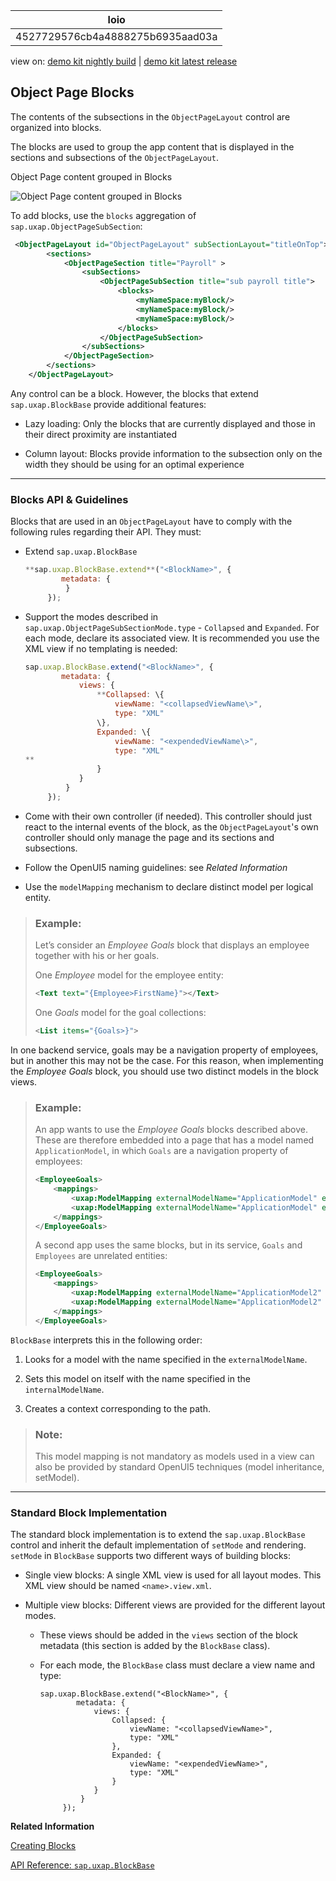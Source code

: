 <!-- loio4527729576cb4a4888275b6935aad03a -->

| loio |
| -----|
| 4527729576cb4a4888275b6935aad03a |

<div id="loio">

view on: [demo kit nightly build](https://openui5nightly.hana.ondemand.com/#/topic/4527729576cb4a4888275b6935aad03a) | [demo kit latest release](https://openui5.hana.ondemand.com/#/topic/4527729576cb4a4888275b6935aad03a)</div>

## Object Page Blocks

The contents of the subsections in the `ObjectPageLayout` control are organized into blocks.

The blocks are used to group the app content that is displayed in the sections and subsections of the `ObjectPageLayout`.

   
  
<a name="loio4527729576cb4a4888275b6935aad03a__fig_cr1_qh1_4cb"/>Object Page content grouped in Blocks

 ![](loioda91fe47966e4c43bd5fd1a318756c7d_HiRes.png "Object Page content grouped in Blocks") 

To add blocks, use the `blocks` aggregation of `sap.uxap.ObjectPageSubSection`:

``` xml
 <ObjectPageLayout id="ObjectPageLayout" subSectionLayout="titleOnTop">
        <sections>
            <ObjectPageSection title="Payroll" >
                <subSections>
                    <ObjectPageSubSection title="sub payroll title">
                        <blocks>
                            <myNameSpace:myBlock/>
                            <myNameSpace:myBlock/>
                            <myNameSpace:myBlock/>
                        </blocks>
                    </ObjectPageSubSection>
                </subSections>
            </ObjectPageSection>
        </sections>
    </ObjectPageLayout>
```

Any control can be a block. However, the blocks that extend `sap.uxap.BlockBase` provide additional features:

-   Lazy loading: Only the blocks that are currently displayed and those in their direct proximity are instantiated

-   Column layout: Blocks provide information to the subsection only on the width they should be using for an optimal experience


***

### Blocks API & Guidelines

Blocks that are used in an `ObjectPageLayout` have to comply with the following rules regarding their API. They must:

-   Extend `sap.uxap.BlockBase`

    ``` js
    **sap.uxap.BlockBase.extend**("<BlockName>", {
            metadata: {
             }
         });
    ```

-   Support the modes described in `sap.uxap.ObjectPageSubSectionMode.type` - `Collapsed` and `Expanded`. For each mode, declare its associated view. It is recommended you use the XML view if no templating is needed:

    ``` js
    sap.uxap.BlockBase.extend("<BlockName>", {
            metadata: {
                views: {
                    **Collapsed: \{
                        viewName: "<collapsedViewName\>",
                        type: "XML"
                    \},
                    Expanded: \{
                        viewName: "<expendedViewName\>",
                        type: "XML"
    **
                    }
                }
             }
         });
    ```

-   Come with their own controller \(if needed\). This controller should just react to the internal events of the block, as the `ObjectPageLayout`'s own controller should only manage the page and its sections and subsections.

-   Follow the OpenUI5 naming guidelines: see *Related Information*

-   Use the `modelMapping` mechanism to declare distinct model per logical entity.


> ### Example:  
> Let’s consider an *Employee Goals* block that displays an employee together with his or her goals.
> 
> One *Employee* model for the employee entity:
> 
> ``` xml
> <Text text="{Employee>FirstName}"></Text>
> ```
> 
> One *Goals* model for the goal collections:
> 
> ``` xml
> <List items="{Goals>}">
> ```

In one backend service, goals may be a navigation property of employees, but in another this may not be the case. For this reason, when implementing the *Employee Goals* block, you should use two distinct models in the block views.

> ### Example:  
> An app wants to use the *Employee Goals* blocks described above. These are therefore embedded into a page that has a model named `ApplicationModel`, in which `Goals` are a navigation property of employees:
> 
> ``` xml
> <EmployeeGoals>
>     <mappings>
>         <uxap:ModelMapping externalModelName="ApplicationModel" externalPath="/Employee('121')" internalModelName="Employee" />
>         <uxap:ModelMapping externalModelName="ApplicationModel" externalPath="**/Employee\('121'\)**/Goals" internalModelName="Goals" />
>     </mappings>
> </EmployeeGoals>
> ```
> 
> A second app uses the same blocks, but in its service, `Goals` and `Employees` are unrelated entities:
> 
> ``` xml
> <EmployeeGoals>
>     <mappings>
>         <uxap:ModelMapping externalModelName="ApplicationModel2" externalPath="/Employee('121')" internalModelName="Employee" />
>         <uxap:ModelMapping externalModelName="ApplicationModel2" externalPath="/Goals" internalModelName="Goals" />
>     </mappings>
> </EmployeeGoals>
> ```

`BlockBase` interprets this in the following order:

1.  Looks for a model with the name specified in the `externalModelName`.

2.  Sets this model on itself with the name specified in the `internalModelName`.

3.  Creates a context corresponding to the path.


> ### Note:  
> This model mapping is not mandatory as models used in a view can also be provided by standard OpenUI5 techniques \(model inheritance, setModel\).

***

### Standard Block Implementation

The standard block implementation is to extend the `sap.uxap.BlockBase` control and inherit the default implementation of `setMode` and rendering. `setMode` in `BlockBase` supports two different ways of building blocks:

-   Single view blocks: A single XML view is used for all layout modes. This XML view should be named `<name>.view.xml`.

-   Multiple view blocks: Different views are provided for the different layout modes.

    -   These views should be added in the `views` section of the block metadata \(this section is added by the `BlockBase` class\).

    -   For each mode, the `BlockBase` class must declare a view name and type:

        ```
        sap.uxap.BlockBase.extend("<BlockName>", {
                metadata: {
                    views: {
                        Collapsed: {
                            viewName: "<collapsedViewName>",
                            type: "XML"
                        },
                        Expanded: {
                            viewName: "<expendedViewName>",
                            type: "XML"
                        }
                    }
                 }
             });
        ```


**Related Information**  


[Creating Blocks](Creating_Blocks_2978f60.md "Important points when creating blocks for the sap.uxap.ObjectPageLayout")

[API Reference: `sap.uxap.BlockBase`](https://openui5.hana.ondemand.com/#docs/api/symbols/sap.uxap.BlockBase.html)

